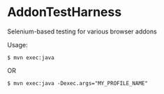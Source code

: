 # AddonTestHarness
Selenium-based testing for various browser addons

Usage:
```
$ mvn exec:java
```
OR
```
$ mvn exec:java -Dexec.args="MY_PROFILE_NAME"
```
